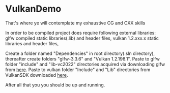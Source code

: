 # VulkanDemo
That's where ye will contemplate my exhaustive CG and CXX skills

In order to be compiled project does require following external libraries: 
glfw compiled static libraries(.lib) and header files,
vulkan 1.2.xxx.x static libraries and header files,

Create a folder named "Dependencies" in root directory(.sln directory), thereafter create folders "glfw-3.3.6" and "Vulkan 1.2.198.1".
Paste to glfw folder "include" and "lib-vc2022" directories acquired via downloading glfw from <a href="https://www.glfw.org/download">here</a>.
Paste to vulkan folder "Include" and "Lib" directories from VulkanSDK downloaded <a href="https://vulkan.lunarg.com/sdk/home">here</a>.

After all that you you should be up and running.
